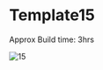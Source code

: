 # Template15

Approx Build time: 3hrs

![15](https://user-images.githubusercontent.com/43082361/181785544-09d4cdc5-509b-4b86-b486-8e5398760975.png)
